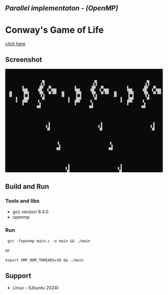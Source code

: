 ## ***Parallel implementaton - (OpenMP)***
# Conway's Game of Life

[click here](https://en.wikipedia.org/wiki/Conway%27s_Game_of_Life)

## Screenshot

![demo](screenshot/gun-shape.gif)

## Build and Run

### Tools and libs
- gcc version 9.4.0
- openmp

### Run
```
 gcc -fopenmp main.c -o main && ./main
```

or

```
export OMP_NUM_THREADS=10 && ./main
```

## Support
 - Linux - (Ubuntu 2024)